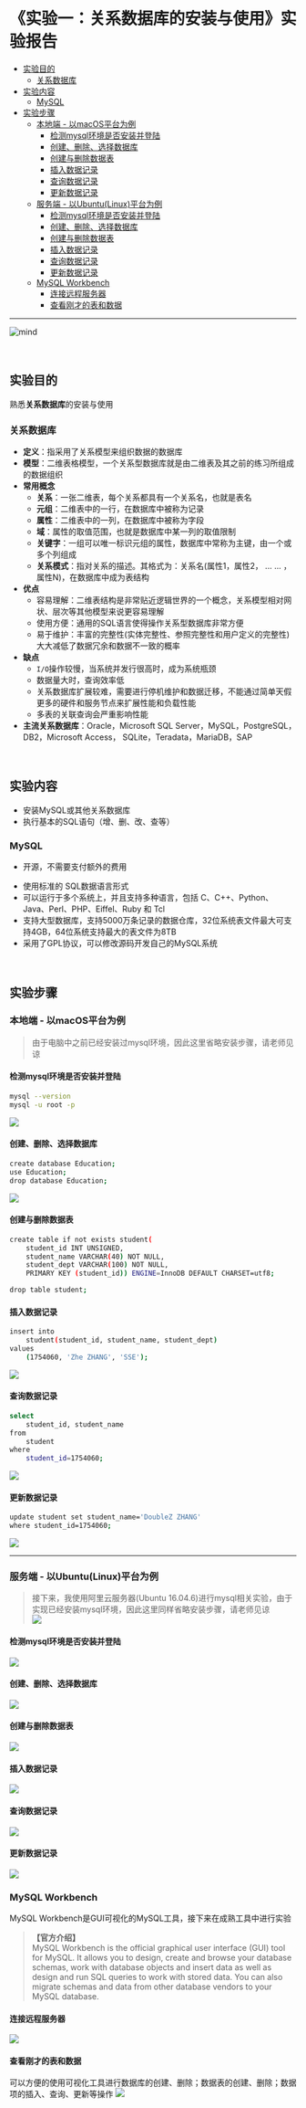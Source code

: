# 《实验一：关系数据库的安装与使用》实验报告

* [实验目的](#实验目的)
   * [关系数据库](#关系数据库)
* [实验内容](#实验内容)
   * [MySQL](#mysql)
* [实验步骤](#实验步骤)
   * [本地端 - 以macOS平台为例](#本地端---以macos平台为例)
      * [检测mysql环境是否安装并登陆](#检测mysql环境是否安装并登陆)
      * [创建、删除、选择数据库](#创建删除选择数据库)
      * [创建与删除数据表](#创建与删除数据表)
      * [插入数据记录](#插入数据记录)
      * [查询数据记录](#查询数据记录)
      * [更新数据记录](#更新数据记录)
   * [服务端 - 以Ubuntu(Linux)平台为例](#服务端---以ubuntulinux平台为例)
      * [检测mysql环境是否安装并登陆](#检测mysql环境是否安装并登陆-1)
      * [创建、删除、选择数据库](#创建删除选择数据库-1)
      * [创建与删除数据表](#创建与删除数据表-1)
      * [插入数据记录](#插入数据记录-1)
      * [查询数据记录](#查询数据记录-1)
      * [更新数据记录](#更新数据记录-1)
   * [MySQL Workbench](#mysql-workbench)
      * [连接远程服务器](#连接远程服务器)
      * [查看刚才的表和数据](#查看刚才的表和数据)

------

![mind](assets/mind.png)

<br/>

## 实验目的

熟悉**关系数据库**的安装与使用

### 关系数据库
- **定义**：指采用了关系模型来组织数据的数据库
- **模型**：二维表格模型，一个关系型数据库就是由二维表及其之前的练习所组成的数据组织
- **常用概念**
	- **关系**：一张二维表，每个关系都具有一个关系名，也就是表名
	- **元组**：二维表中的一行，在数据库中被称为记录
	- **属性**：二维表中的一列，在数据库中被称为字段
	- **域**：属性的取值范围，也就是数据库中某一列的取值限制
	- **关键字**：一组可以唯一标识元组的属性，数据库中常称为主键，由一个或多个列组成
	- **关系模式**：指对关系的描述。其格式为：关系名(属性1，属性2， ... ... ，属性N)，在数据库中成为表结构
- **优点**
	- 容易理解：二维表结构是非常贴近逻辑世界的一个概念，关系模型相对网状、层次等其他模型来说更容易理解
	- 使用方便：通用的SQL语言使得操作关系型数据库非常方便
	- 易于维护：丰富的完整性(实体完整性、参照完整性和用户定义的完整性)大大减低了数据冗余和数据不一致的概率
- **缺点**
	- `I/O`操作较慢，当系统并发行很高时，成为系统瓶颈
	- 数据量大时，查询效率低
	- 关系数据库扩展较难，需要进行停机维护和数据迁移，不能通过简单天假更多的硬件和服务节点来扩展性能和负载性能
	- 多表的关联查询会严重影响性能
- **主流关系数据库**：Oracle，Microsoft SQL Server，MySQL，PostgreSQL，DB2，Microsoft Access， SQLite，Teradata，MariaDB，SAP

<br/>

## 实验内容

- 安装MySQL或其他关系数据库
- 执行基本的SQL语句（增、删、改、查等）

### MySQL
- 开源，不需要支付额外的费用
* 使用标准的 SQL数据语言形式
* 可以运行于多个系统上，并且支持多种语言，包括 C、C++、Python、Java、Perl、PHP、Eiffel、Ruby 和 Tcl 
* 支持大型数据库，支持5000万条记录的数据仓库，32位系统表文件最大可支持4GB，64位系统支持最大的表文件为8TB
* 采用了GPL协议，可以修改源码开发自己的MySQL系统

<br/>

## 实验步骤

### 本地端 - 以macOS平台为例

> 由于电脑中之前已经安装过mysql环境，因此这里省略安装步骤，请老师见谅  

#### 检测mysql环境是否安装并登陆
```bash
mysql --version
mysql -u root -p
```
![](assets/73155628-0445-4A94-9CD8-7F4307970BA7.png)

#### 创建、删除、选择数据库
```bash
create database Education;
use Education;
drop database Education;
```
![](assets/AD995331-C242-406B-973B-AB78EA34F215.png)

#### 创建与删除数据表
```bash
create table if not exists student(
	student_id INT UNSIGNED,
	student_name VARCHAR(40) NOT NULL,
	student_dept VARCHAR(100) NOT NULL,
	PRIMARY KEY (student_id)) ENGINE=InnoDB DEFAULT CHARSET=utf8;

drop table student;
```

#### 插入数据记录
```bash
insert into
	student(student_id, student_name, student_dept)
values
	(1754060, 'Zhe ZHANG', 'SSE');
```
![](assets/EFD13C34-D224-47CF-BC7B-810B2068A733.png)

#### 查询数据记录
```bash
select
	student_id, student_name
from
	student
where
	student_id=1754060;
```
![](assets/1EE083ED-CA99-4C64-9F9D-32CA5EDE4077.png)

#### 更新数据记录
```bash
update student set student_name='DoubleZ ZHANG'
where student_id=1754060;
```
![](assets/1CA42F1E-6179-4B35-A2C7-2F2DD7AB2824.png)

- - - -
### 服务端 - 以Ubuntu(Linux)平台为例

> 接下来，我使用阿里云服务器(Ubuntu 16.04.6)进行mysql相关实验，由于实现已经安装mysql环境，因此这里同样省略安装步骤，请老师见谅  
>   ![](assets/E6DC39E5-41AB-4FAD-BF2E-A8FB7F902311.png)  

#### 检测mysql环境是否安装并登陆
![](assets/763C10CA-2DD6-493D-AF59-24608ADEB0CA.png)

#### 创建、删除、选择数据库
![](assets/6F3F3E53-0A9F-4DCB-9D71-3DE2E25465EB.png)

#### 创建与删除数据表
![](assets/16B83036-8D36-4AF8-8928-64C9A01D2AE3.png)

#### 插入数据记录
![](assets/59A290B1-9B23-4F49-B1B4-A76A6D6CAFB3.png)

#### 查询数据记录
![](assets/6D094E7A-89F3-4758-A983-039AD8D1B901.png)

#### 更新数据记录
![](assets/C5D84D00-430C-47E4-A4E6-A37716BAB3D7.png)

### MySQL Workbench
MySQL Workbench是GUI可视化的MySQL工具，接下来在成熟工具中进行实验
> **【官方介绍】**  
> MySQL Workbench is the official graphical user interface (GUI) tool for MySQL. It allows you to design, create and browse your database schemas, work with database objects and insert data as well as design and run SQL queries to work with stored data. You can also migrate schemas and data from other database vendors to your MySQL database.  

#### 连接远程服务器
![](assets/1C9DC056-8AB1-45BE-9593-A95328D50E2D.png)

#### 查看刚才的表和数据
可以方便的使用可视化工具进行数据库的创建、删除；数据表的创建、删除；数据项的插入、查询、更新等操作
![](assets/B1F2234B-8141-4218-AD7E-C037A9DDD3EA.png)